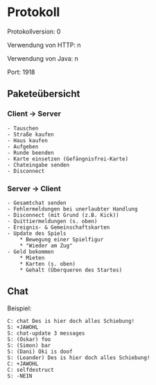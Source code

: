 Protokoll
=========

Protokollversion: 0

Verwendung von HTTP: n

Verwendung von Java: n

Port: 1918


Paketeübersicht
---------------

### Client -> Server

	- Tauschen
	- Straße kaufen
	- Haus kaufen
	- Aufgeben
	- Runde beenden
	- Karte einsetzen (Gefängnisfrei-Karte)
	- Chateingabe senden
	- Disconnect

	
### Server -> Client

	- Gesamtchat senden
	- Fehlermeldungen bei unerlaubter Handlung
	- Disconnect (mit Grund (z.B. Kick))
	- Quittiermeldungen (s. oben)
	- Ereignis- & Gemeinschaftskarten
	- Update des Spiels
		* Bewegung einer Spielfigur
		* "Wieder am Zug"
	- Geld bekommen
		* Mieten
		* Karten (s. oben)
		* Gehalt (Überqueren des Startes)


Chat
----
Beispiel:

	C: chat Des is hier doch alles Schiebung!
	S: +JAWOHL
	S: chat-update 3 messages
	S: (Oskar) foo
	S: (Simon) bar
	S: (Dani) Oki is doof
	S: (Leander) Des is hier doch alles Schiebung!
	C: +JAWOHL
	C: selfdestruct
	S: -NEIN
